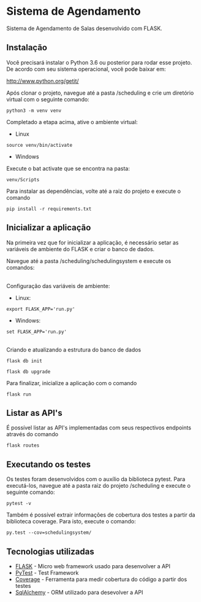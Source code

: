 # Sistema de Agendamento

Sistema de Agendamento de Salas desenvolvido com FLASK.

## Instalação

Você precisará instalar o Python 3.6 ou posterior para rodar esse projeto. 
De acordo com seu sistema operacional, você pode baixar em: 

  http://www.python.org/getit/


Após clonar o projeto, navegue até a pasta /scheduling e crie um diretório virtual com o seguinte comando:

```
python3 -m venv venv
```

Completado a etapa acima, ative o ambiente virtual: 

- Linux

```
source venv/bin/activate
```

- Windows

Execute o bat activate que se encontra na pasta:

```
venv/Scripts
```

Para instalar as dependências, volte até a raiz do projeto e execute o comando

```
pip install -r requirements.txt
```

## Inicializar a aplicação

Na primeira vez que for inicializar a aplicação, é necessário setar as variáveis de ambiente do FLASK e criar o banco de dados.

Navegue até a pasta /scheduling/schedulingsystem e execute os comandos:
  
<br/>  
Configuração das variáveis de ambiente: 

- Linux:
```
export FLASK_APP='run.py'
```

- Windows:
```
set FLASK_APP='run.py'
```

<br/>  
Criando e atualizando a estrutura do banco de dados

```
flask db init

flask db upgrade
```

Para finalizar, inicialize a aplicação com o comando

```
flask run
```

## Listar as API's 

É possível listar as API's implementadas com seus respectivos endpoints através do comando

```
flask routes
```

## Executando os testes

Os testes foram desenvolvidos com o auxílio da biblioteca pytest. Para executá-los, navegue até a pasta raiz do projeto /scheduling e execute o seguinte comando:

```
pytest -v
```

Também é possível extrair informações de cobertura dos testes a partir da biblioteca coverage. Para isto, execute o comando:
```
py.test --cov=schedulingsystem/
```

## Tecnologias utilizadas

* [FLASK](http://flask.pocoo.org/) - Micro web framework usado para desenvolver a API
* [PyTest](https://docs.pytest.org/en/latest/) - Test Framework
* [Coverage](https://coverage.readthedocs.io/en/coverage-4.5.1a/) - Ferramenta para medir cobertura do código a partir dos testes
* [SqlAlchemy](https://coverage.readthedocs.io/en/coverage-4.5.1a/) - ORM utilizado para desevolver a API